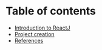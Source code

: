 # Table of contents

* [Introduction to ReactJ](README.md)
* [Project creation](project-creation.md)
* [References](references.md)

